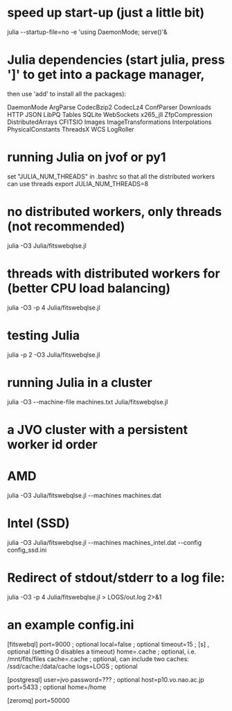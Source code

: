 # speed up start-up (just a little bit)

julia --startup-file=no -e 'using DaemonMode; serve()'&

# Julia dependencies (start julia, press ']' to get into a package manager,
then use 'add' to install all the packages):

DaemonMode ArgParse CodecBzip2 CodecLz4 ConfParser Downloads HTTP JSON LibPQ Tables SQLite WebSockets x265_jll ZfpCompression DistributedArrays CFITSIO Images ImageTransformations Interpolations PhysicalConstants ThreadsX WCS LogRoller

# running Julia on jvof or py1

set "JULIA_NUM_THREADS" in .bashrc so that all the distributed workers can use threads
export JULIA_NUM_THREADS=8

# no distributed workers, only threads (not recommended)
julia -O3 Julia/fitswebqlse.jl

# threads with distributed workers for (better CPU load balancing)
julia -O3 -p 4 Julia/fitswebqlse.jl

# testing Julia

julia -p 2 -O3 Julia/fitswebqlse.jl

# running Julia in a cluster

julia -O3 --machine-file machines.txt Julia/fitswebqlse.jl

# a JVO cluster with a persistent worker id order

# AMD
julia -O3 Julia/fitswebqlse.jl --machines machines.dat

# Intel (SSD)
julia -O3 Julia/fitswebqlse.jl --machines machines_intel.dat --config config_ssd.ini

# Redirect of stdout/stderr to a log file:
julia -O3 -p 4 Julia/fitswebqlse.jl > LOGS/out.log 2>&1

# an example config.ini

[fitswebql]
port=9000 ; optional
local=false ; optional
timeout=15 ; [s] , optional (setting 0 disables a timeout)
home=.cache ; optional, i.e. /mnt/fits/files
cache=.cache ; optional, can include two caches: /ssd/cache:/data/cache
logs=LOGS ; optional

[postgresql]
user=jvo
password=??? ; optional
host=p10.vo.nao.ac.jp
port=5433 ; optional
home=/home

[zeromq]
port=50000